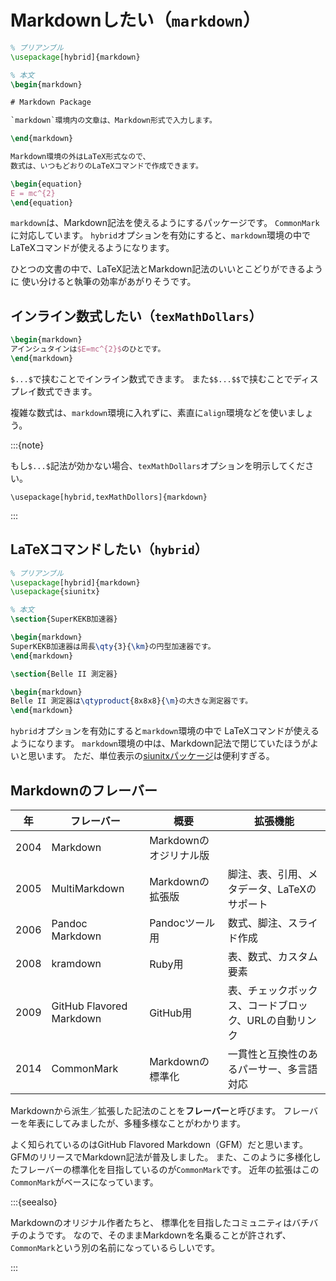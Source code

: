# Markdownしたい（`markdown`）

```latex
% プリアンブル
\usepackage[hybrid]{markdown}

% 本文
\begin{markdown}

# Markdown Package

`markdown`環境内の文章は、Markdown形式で入力します。

\end{markdown}

Markdown環境の外はLaTeX形式なので、
数式は、いつもどおりのLaTeXコマンドで作成できます。

\begin{equation}
E = mc^{2}
\end{equation}
```

`markdown`は、Markdown記法を使えるようにするパッケージです。
`CommonMark`に対応しています。
`hybrid`オプションを有効にすると、`markdown`環境の中でLaTeXコマンドが使えるようになります。

ひとつの文書の中で、LaTeX記法とMarkdown記法のいいとこどりができるように
使い分けると執筆の効率があがりそうです。

## インライン数式したい（`texMathDollars`）

```latex
\begin{markdown}
アインシュタインは$E=mc^{2}$のひとです。
\end{markdown}
```

`$...$`で挟むことでインライン数式できます。
また`$$...$$`で挟むことでディスプレイ数式できます。

複雑な数式は、`markdown`環境に入れずに、素直に`align`環境などを使いましょう。

:::{note}

もし`$...$`記法が効かない場合、`texMathDollars`オプションを明示してください。

```{latex}
\usepackage[hybrid,texMathDollors]{markdown}
```

:::

## LaTeXコマンドしたい（`hybrid`）

```latex
% プリアンブル
\usepackage[hybrid]{markdown}
\usepackage{siunitx}

% 本文
\section{SuperKEKB加速器}

\begin{markdown}
SuperKEKB加速器は周長\qty{3}{\km}の円型加速器です。
\end{markdown}

\section{Belle II 測定器}

\begin{markdown}
Belle II 測定器は\qtyproduct{8x8x8}{\m}の大きな測定器です。
\end{markdown}
```

`hybrid`オプションを有効にすると`markdown`環境の中で
LaTeXコマンドが使えるようになります。
`markdown`環境の中は、Markdown記法で閉じていたほうがよいと思います。
ただ、単位表示の[siunitxパッケージ](./latex-siunitx.md)は便利すぎる。

## Markdownのフレーバー

| 年 | フレーバー | 概要 | 拡張機能 |
|---|---|---|---|
| 2004 | Markdown | Markdownのオジリナル版 | |
| 2005 | MultiMarkdown | Markdownの拡張版 | 脚注、表、引用、メタデータ、LaTeXのサポート |
| 2006 | Pandoc Markdown | Pandocツール用 | 数式、脚注、スライド作成 |
| 2008 | kramdown | Ruby用 | 表、数式、カスタム要素 |
| 2009 | GitHub Flavored Markdown | GitHub用 | 表、チェックボックス、コードブロック、URLの自動リンク |
| 2014 | CommonMark | Markdownの標準化 | 一貫性と互換性のあるパーサー、多言語対応 |

Markdownから派生／拡張した記法のことを**フレーバー**と呼びます。
フレーバーを年表にしてみましたが、多種多様なことがわかります。

よく知られているのはGitHub Flavored Markdown（GFM）だと思います。
GFMのリリースでMarkdown記法が普及しました。
また、このように多様化したフレーバーの標準化を目指しているのが`CommonMark`です。
近年の拡張はこの`CommonMark`がベースになっています。

:::{seealso}

Markdownのオリジナル作者たちと、
標準化を目指したコミュニティはバチバチのようです。
なので、そのままMarkdownを名乗ることが許されず、
`CommonMark`という別の名前になっているらしいです。

:::
